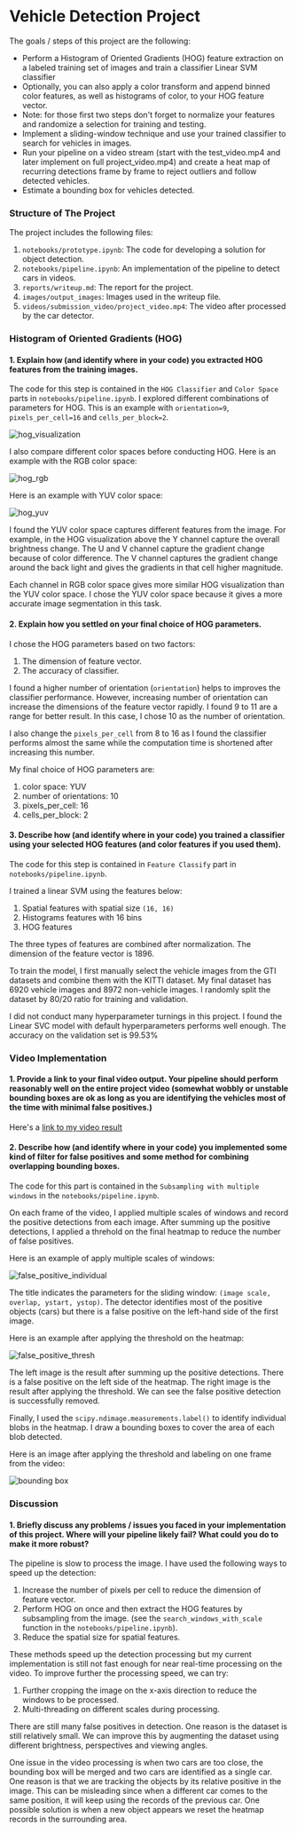# Vehicle Detection Project

The goals / steps of this project are the following:

* Perform a Histogram of Oriented Gradients (HOG) feature extraction on a labeled training set of images and train a classifier Linear SVM classifier
* Optionally, you can also apply a color transform and append binned color features, as well as histograms of color, to your HOG feature vector. 
* Note: for those first two steps don't forget to normalize your features and randomize a selection for training and testing.
* Implement a sliding-window technique and use your trained classifier to search for vehicles in images.
* Run your pipeline on a video stream (start with the test_video.mp4 and later implement on full project_video.mp4) and create a heat map of recurring detections frame by frame to reject outliers and follow detected vehicles.
* Estimate a bounding box for vehicles detected.

[//]: # (Image References)
[image1]: ../images/output_images/hog_visualization.png
[image2]: ../images/output_images/hog_rgb.png
[image3]: ../images/output_images/hog_yuv.png
[image4]: ../images/output_images/false_positive_individual_window.png
[image5]: ../images/output_images/false_positive_and_threshold.png
[image6]: ../images/output_images/bbox.png
[video1]: ../videos/submission_videos/project_video.mp4

### Structure of The Project

The project includes the following files:

1. `notebooks/prototype.ipynb`: The code for developing a solution for object detection.
2. `notebooks/pipeline.ipynb`: An implementation of the pipeline to detect cars in videos.
3. `reports/writeup.md`: The report for the project.
4. `images/output_images`: Images used in the writeup file.
5. `videos/submission_video/project_video.mp4`: The video after processed by the car detector.

### Histogram of Oriented Gradients (HOG)

#### 1. Explain how (and identify where in your code) you extracted HOG features from the training images.

The code for this step is contained in the `HOG Classifier` and `Color Space` parts in `notebooks/pipeline.ipynb`. I explored different combinations of parameters for HOG. This is an example with `orientation=9`, `pixels_per_cell=16` and `cells_per_block=2`.

![hog_visualization][image1]

I also compare different color spaces before conducting HOG. Here is an example with the RGB color space:

![hog_rgb][image2]

Here is an example with YUV color space:

![hog_yuv][image3]

I found the YUV color space captures different features from the image. For example, in the HOG visualization above the Y channel capture the overall brightness change. The U and V channel capture the gradient change because of color difference. The V channel captures the gradient change around the back light and gives the gradients in that cell higher magnitude.

Each channel in RGB color space gives more similar HOG visualization than the YUV color space. I chose the YUV color space because it gives a more accurate image segmentation in this task.

#### 2. Explain how you settled on your final choice of HOG parameters.

I chose the HOG parameters based on two factors:

1. The dimension of feature vector.
2. The accuracy of classifier.

I found a higher number of orientation (`orientation`) helps to improves the classifier performance. However, increasing number of orientation can increase the dimensions of the feature vector rapidly. I found 9 to 11 are a range for better result. In this case, I chose 10 as the number of orientation.

I also change the `pixels_per_cell` from 8 to 16 as I found the classifier performs almost the same while the computation time is shortened after increasing this number.

My final choice of HOG parameters are:

1. color space: YUV
2. number of orientations: 10
3. pixels_per_cell: 16
4. cells_per_block: 2

#### 3. Describe how (and identify where in your code) you trained a classifier using your selected HOG features (and color features if you used them).

The code for this step is contained in `Feature Classify` part in `notebooks/pipeline.ipynb`.

I trained a linear SVM using the features below:

1. Spatial features with spatial size `(16, 16)`
2. Histograms features with 16 bins
3. HOG features

The three types of features are combined after normalization. The dimension of the feature vector is 1896.

To train the model, I first manually select the vehicle images from the GTI datasets and combine them with the KITTI dataset. My final dataset has 6920 vehicle images and 8972 non-vehicle images. I randomly split the dataset by 80/20 ratio for training and validation.

I did not conduct many hyperparameter turnings in this project. I found the Linear SVC model with default hyperparameters performs well enough. The accuracy on the validation set is 99.53%

### Video Implementation

#### 1. Provide a link to your final video output.  Your pipeline should perform reasonably well on the entire project video (somewhat wobbly or unstable bounding boxes are ok as long as you are identifying the vehicles most of the time with minimal false positives.)
Here's a [link to my video result][video1]

#### 2. Describe how (and identify where in your code) you implemented some kind of filter for false positives and some method for combining overlapping bounding boxes.

The code for this part is contained in the `Subsampling with multiple windows` in the `notebooks/pipeline.ipynb`.

On each frame of the video, I applied multiple scales of windows and record the positive detections from each image. After summing up the positive detections, I applied a threhold on the final heatmap to reduce the number of false positives.

Here is an example of apply multiple scales of windows:

![false_positive_individual][image4]

The title indicates the parameters for the sliding window: `(image scale, overlap, ystart, ystop)`. The detector identifies most of the positive objects (cars) but there is a false positive on the left-hand side of the first image.

Here is an example after applying the threshold on the heatmap:

![false_positive_thresh][image5]

The left image is the result after summing up the positive detections. There is a false positive on the left side of the heatmap. The right image is the result after applying the threshold. We can see the false positive detection is successfully removed.

Finally, I used the `scipy.ndimage.measurements.label()` to identify individual blobs in the heatmap. I draw a bounding boxes to cover the area of each blob detected.

Here is an image after applying the threshold and labeling on one frame from the video:

![bounding box][image6]

### Discussion

#### 1. Briefly discuss any problems / issues you faced in your implementation of this project.  Where will your pipeline likely fail?  What could you do to make it more robust?

The pipeline is slow to process the image. I have used the following ways to speed up the detection:

1. Increase the number of pixels per cell to reduce the dimension of feature vector.
2. Perform HOG on once and then extract the HOG features by subsampling from the image. (see the `search_windows_with_scale` function in the `notebooks/pipeline.ipynb`).
3. Reduce the spatial size for spatial features.

These methods speed up the detection processing but my current implementation is still not fast enough for near real-time processing on the video. To improve further the processing speed, we can try:

1. Further cropping the image on the x-axis direction to reduce the windows to be processed.
2. Multi-threading on different scales during processing.

There are still many false positives in detection. One reason is the dataset is still relatively small. We can improve this by augmenting the dataset using different brightness, perspectives and viewing angles.

One issue in the video processing is when two cars are too close, the bounding box will be merged and two cars are identified as a single car. One reason is that we are tracking the objects by its relative positive in the image. This can be misleading since when a different car comes to the same position, it will keep using the records of the previous car. One possible solution is when a new object appears we reset the heatmap records in the surrounding area.